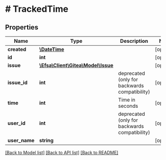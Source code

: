 # # TrackedTime

## Properties

Name | Type | Description | Notes
------------ | ------------- | ------------- | -------------
**created** | [**\DateTime**](\DateTime.md) |  | [optional]
**id** | **int** |  | [optional]
**issue** | [**\Efsa\Client\Gitea\Model\Issue**](Issue.md) |  | [optional]
**issue_id** | **int** | deprecated (only for backwards compatibility) | [optional]
**time** | **int** | Time in seconds | [optional]
**user_id** | **int** | deprecated (only for backwards compatibility) | [optional]
**user_name** | **string** |  | [optional]

[[Back to Model list]](../../README.md#models) [[Back to API list]](../../README.md#endpoints) [[Back to README]](../../README.md)
